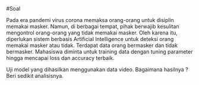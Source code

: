 #Soal

Pada era pandemi virus corona memaksa orang-orang untuk disiplin memakai masker. Namun, di berbagai tempat, pihak berwajib kesulitan mengontrol orang-orang yang tidak memakai masker. Oleh karena itu, diperlukan sistem berbasis Artificial Intelligence untuk deteksi orang memakai masker atau tidak. Terdapat data orang bermasker dan tidak bermasker. Mahasiswa diminta untuk training data dengan tuning parameter hingga mencapai loss dan accuracy terbaik. 

Uji model yang dihasilkan menggunakan data video. Bagaimana hasilnya ? Beri sedikit
analisisnya. 